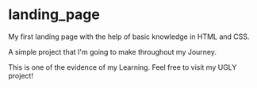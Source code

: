 # landing_page
My first landing page with the help of basic knowledge
in HTML and CSS.

A simple project that I'm going to make throughout my Journey.

This is one of the evidence of my Learning. 
Feel free to visit my UGLY project!

